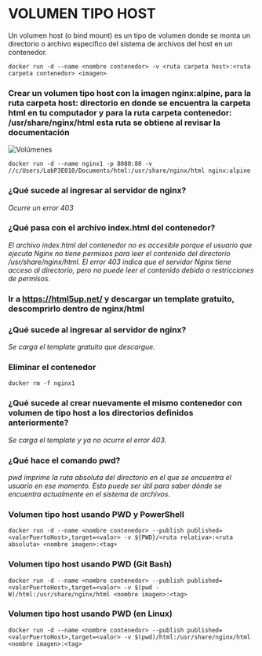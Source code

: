 # VOLUMEN TIPO HOST
Un volumen host (o bind mount) es un tipo de volumen donde se monta un directorio o archivo específico del sistema de archivos del host en un contenedor.

```
docker run -d --name <nombre contenedor> -v <ruta carpeta host>:<ruta carpeta contenedor> <imagen> 
```

### Crear un volumen tipo host con la imagen nginx:alpine, para la ruta carpeta host: directorio en donde se encuentra la carpeta html en tu computador y para la ruta carpeta contenedor: /usr/share/nginx/html esta ruta se obtiene al revisar la documentación
![Volúmenes](imagenes/volumen-host.PNG)
```
docker run -d --name nginx1 -p 8080:80 -v //c/Users/LabP3E010/Documents/html:/usr/share/nginx/html nginx:alpine
```
### ¿Qué sucede al ingresar al servidor de nginx?
*Ocurre un error 403*

### ¿Qué pasa con el archivo index.html del contenedor?
*El archivo index.html del contenedor no es accesible porque el usuario que ejecuta Nginx no tiene permisos para leer el contenido del directorio /usr/share/nginx/html. 
El error 403 indica que el servidor Nginx tiene acceso al directorio, pero no puede leer el contenido debido a restricciones de permisos.*

### Ir a https://html5up.net/ y descargar un template gratuito, descomprirlo dentro de nginx/html
### ¿Qué sucede al ingresar al servidor de nginx?
*Se carga el template gratuito que descargue.*

### Eliminar el contenedor
```
docker rm -f nginx1
```
### ¿Qué sucede al crear nuevamente el mismo contenedor con volumen de tipo host a los directorios definidos anteriormente?
*Se carga el template y ya no ocurre el error 403.*

### ¿Qué hace el comando pwd?

*pwd imprime la ruta absoluta del directorio en el que se encuentra el usuario en ese momento. Esto puede ser útil para saber dónde se encuentra actualmente en el sistema de archivos.*

### Volumen tipo host usando PWD y PowerShell
```
docker run -d --name <nombre contenedor> --publish published=<valorPuertoHost>,target=<valor> -v ${PWD}/<ruta relativa>:<ruta absoluta> <nombre imagen>:<tag> 
```

### Volumen tipo host usando PWD (Git Bash)

```
docker run -d --name <nombre contenedor> --publish published=<valorPuertoHost>,target=<valor> -v $(pwd -W)/html:/usr/share/nginx/html <nombre imagen>:<tag> 
```

### Volumen tipo host usando PWD (en Linux)

```
docker run -d --name <nombre contenedor> --publish published=<valorPuertoHost>,target=<valor> -v $(pwd)/html:/usr/share/nginx/html <nombre imagen>:<tag> 
```

